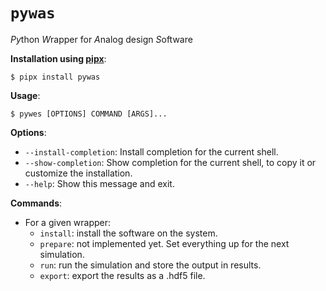 # `pywas`
*Py*thon *W*rapper for *A*nalog design *S*oftware

**Installation using [pipx](https://pypa.github.io/pipx/installation/)**:

```console
$ pipx install pywas
```

**Usage**:

```console
$ pywes [OPTIONS] COMMAND [ARGS]...
```

**Options**:

* `--install-completion`: Install completion for the current shell.
* `--show-completion`: Show completion for the current shell, to copy it or customize the installation.
* `--help`: Show this message and exit.

**Commands**:

* For a given wrapper:
  * `install`: install the software on the system.
  * `prepare`: not implemented yet. Set everything up for the next simulation.
  * `run`: run the simulation and store the output in results.
  * `export`: export the results as a .hdf5 file.
